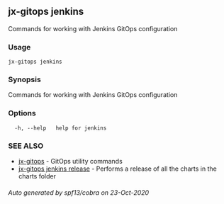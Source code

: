 ## jx-gitops jenkins

Commands for working with Jenkins GitOps configuration

### Usage

```
jx-gitops jenkins
```

### Synopsis

Commands for working with Jenkins GitOps configuration

### Options

```
  -h, --help   help for jenkins
```

### SEE ALSO

* [jx-gitops](jx-gitops.md)	 - GitOps utility commands
* [jx-gitops jenkins release](jx-gitops_jenkins_release.md)	 - Performs a release of all the charts in the charts folder

###### Auto generated by spf13/cobra on 23-Oct-2020

